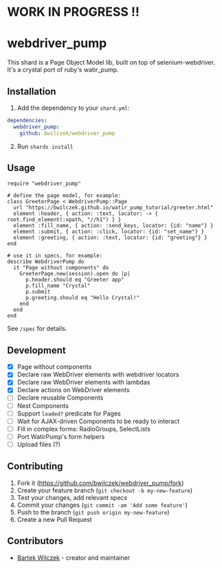 # WORK IN PROGRESS !!

# webdriver_pump

This shard is a Page Object Model lib, built on top of selenium-webdriver.
It's a crystal port of ruby's watir_pump.

## Installation

1. Add the dependency to your `shard.yml`:
```yaml
dependencies:
  webdriver_pump:
    github: bwilczek/webdriver_pump
```
2. Run `shards install`

## Usage

```crystal
require "webdriver_pump"

# define the page model, for example:
class GreeterPage < WebdriverPump::Page
  url "https://bwilczek.github.io/watir_pump_tutorial/greeter.html"
  element :header, { action: :text, locator: -> { root.find_element(:xpath, "//h1") } }
  element :fill_name, { action: :send_keys, locator: {id: "name"} }
  element :submit, { action: :click, locator: {id: "set_name"} }
  element :greeting, { action: :text, locator: {id: "greeting"} }
end

# use it in specs, for example:
describe WebdriverPump do
  it "Page without components" do
    GreeterPage.new(session).open do |p|
      p.header.should eq "Greeter app"
      p.fill_name "Crystal"
      p.submit
      p.greeting.should eq "Hello Crystal!"
    end
  end
end
```

See `/spec` for details.

## Development

- [x] Page without components
- [x] Declare raw WebDriver elements with webdriver locators
- [x] Declare raw WebDriver elements with lambdas
- [x] Declare actions on WebDriver elements
- [ ] Declare reusable Components
- [ ] Nest Components
- [ ] Support `loaded?` predicate for Pages
- [ ] Wait for AJAX-driven Components to be ready to interact
- [ ] Fill in complex forms: RadioGroups, SelectLists
- [ ] Port WatirPump's form helpers
- [ ] Upload files (?)

## Contributing

1. Fork it (<https://github.com/bwilczek/webdriver_pump/fork>)
2. Create your feature branch (`git checkout -b my-new-feature`)
3. Test your changes, add relevant specs
4. Commit your changes (`git commit -am 'Add some feature'`)
5. Push to the branch (`git push origin my-new-feature`)
6. Create a new Pull Request

## Contributors

- [Bartek Wilczek](https://github.com/bwilczek) - creator and maintainer
